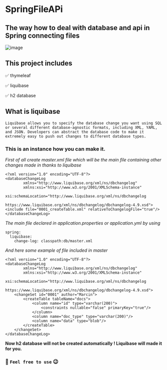 # SpringFileAPi
## The way how to deal with database and api in Spring connecting files

![image](https://user-images.githubusercontent.com/95692103/188710796-db55155d-1a1f-4a0e-bd62-9651225d46b6.png)

## This project includes

:white_check_mark: thymeleaf

:white_check_mark: liquibase

:white_check_mark: h2 database

## What is liquibase

`Liquibase allows you to specify the database change you want using SQL or several different database-agnostic formats, including XML, YAML, and JSON. Developers can abstract the database code to make it extremely easy to push out changes to different database types.`

### This is an instance how you can make it.

*First of all create master.xml file which will be the main file containing other changes made in thanks to liquibase*

```
<?xml version="1.0" encoding="UTF-8"?>
<databaseChangeLog
        xmlns="http://www.liquibase.org/xml/ns/dbchangelog"
        xmlns:xsi="http://www.w3.org/2001/XMLSchema-instance"
        xsi:schemaLocation="http://www.liquibase.org/xml/ns/dbchangelog
                      https://www.liquibase.org/xml/ns/dbchangelog/dbchangelog-4.9.xsd">
<include file="0001_createTable.xml" relativeToChangelogFile="true"/>
</databaseChangeLog>
```

*The main file declared in application.properties or application.yml by using*

```
spring:
  liquibase:
    change-log: classpath:db/master.xml
```

*And here some example of file included in master*

```
<?xml version="1.0" encoding="UTF-8"?>
<databaseChangeLog
        xmlns="http://www.liquibase.org/xml/ns/dbchangelog"
        xmlns:xsi="http://www.w3.org/2001/XMLSchema-instance"
        xsi:schemaLocation="http://www.liquibase.org/xml/ns/dbchangelog
                      https://www.liquibase.org/xml/ns/dbchangelog/dbchangelog-4.9.xsd">
    <changeSet id="0001" author="Marcin">
        <createTable tableName="docs">
            <column name="id" type="varchar(200)">
                <constraints nullable="false" primaryKey="true"/>
            </column>
            <column name="doc_type" type="varchar(200)"/>
            <column name="data" type="blob"/>
        </createTable>
    </changeSet>
</databaseChangeLog>
```

**Now h2 database will not be created automatically ! Liquibase will made it for you.**

### :space_invader: `Feel free to use` :wink:
